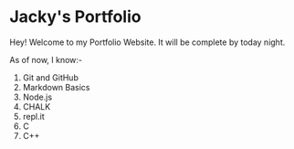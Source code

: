# Jacky's Portfolio

Hey! Welcome to my Portfolio Website.
It will be complete by today night.

As of now, I know:-
1. Git and GitHub
2. Markdown Basics
3. Node.js
4. CHALK
5. repl.it
6. C
7. C++